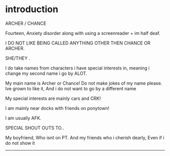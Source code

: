 # introduction
ARCHER / CHANCE

Fourteen, Anxiety disorder along with using a screenreader + im half deaf.

I DO NOT LIKE BEING CALLED ANYTHING OTHER THEN CHANCE OR ARCHER.
   
   SHE/THEY .
   
I do take names from characters i have special interests in, meaning i change my second name i go by ALOT.
  
   
   My main name is Archer or Chance! Do not make jokes of my name please. Ive grown to like it, And i do not want to go by a different name


My special interests are mainly cars and CRK!
  
   I am mainly near docks with friends on ponytown!

I am usually AFK.


   
   
   SPECIAL SHOUT OUTS TO..

My boyfriend, Who isnt on PT.
And my friends who i cherish dearly, Even if i do not show it

---------------------------------------
